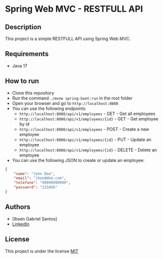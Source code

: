 # Spring Web MVC - RESTFULL API

## Description
This project is a simple RESTFULL API using Spring Web MVC.

## Requirements
- Java 17

## How to run
- Clone this repository
- Run the command `./mvnw spring-boot:run` in the root folder
- Open your browser and go to `http://localhost:8080`
- You can use the following endpoints:
    - `http://localhost:8080/api/v1/employees` - GET - Get all employees
    - `http://localhost:8080/api/v1/employees/{id}` - GET - Get employee by id
    - `http://localhost:8080/api/v1/employees` - POST - Create a new employee
    - `http://localhost:8080/api/v1/employees/{id}` - PUT - Update an employee
    - `http://localhost:8080/api/v1/employees/{id}` - DELETE - Delete an employee
- You can use the following JSON to create or update an employee:
```json
{
    "name": "John Doe",
    "email": "jhon@doe.com",
    "telefone": "99999999999",
    "password": "123456"
}
```

## Authors
- [Ibsen Gabriel Santos]
- [LinkedIn](https://www.linkedin.com/in/ibsen-gabriel-santos-359377170/)

## License
This project is under the license [MIT](./LICENSE)
